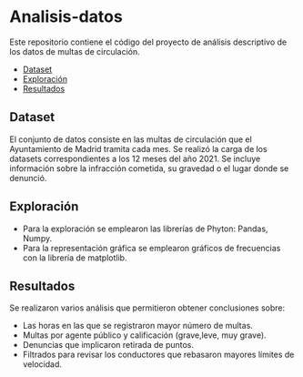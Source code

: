 # Analisis-datos
Este repositorio contiene el código del proyecto de análisis descriptivo de los datos de multas de circulación.
* [Dataset](#dataset)
* [Exploración](#exploración)
* [Resultados](#resultados)

## Dataset
El conjunto de datos consiste en las multas de circulación que el Ayuntamiento de Madrid tramita cada mes. Se realizó la carga de los datasets correspondientes a los 12 meses del año 2021. Se incluye información sobre la infracción cometida, su gravedad o el lugar donde se denunció.

## Exploración
* Para la exploración se emplearon las librerías de Phyton: Pandas, Numpy.
* Para la representación gráfica se emplearon gráficos de frecuencias con la librería de matplotlib.

## Resultados

Se realizaron varios análisis que permitieron obtener conclusiones sobre:
* Las horas en las que se registraron mayor número de multas.
* Multas por agente público y calificación (grave,leve, muy grave).
* Denuncias que implicaron retirada de puntos.
* Filtrados para revisar los conductores que rebasaron mayores límites de velocidad.

